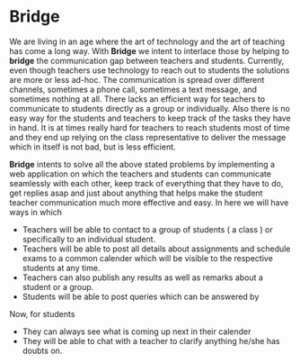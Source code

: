 # Bridge

We are living in an age where the art of technology and the art of teaching has come a long way.
With **Bridge** we intent to interlace those by helping to **bridge** the communication gap between teachers and students.
Currently, even though teachers use technology to reach out to students the solutions are more or less ad-hoc.
The communication is spread over different channels, sometimes a phone call, sometimes a text message, and sometimes nothing at all.
There lacks an efficient way for teachers to communicate to students directly as a group or individually.
Also there is no easy way for the students and teachers to keep track of the tasks they have in hand.
It is at times really hard for teachers to reach students most of time and they end up relying on the class representative to deliver the message which in itself is not bad, but is less efficient.

**Bridge** intents to solve all the above stated problems by implementing a web application on which the teachers and students can communicate seamlessly with each other,
keep track of everything that they have to do, get replies asap and just about anything that helps make the student teacher communication much more effective and easy.
In here we will have ways in which 

* Teachers will be able to contact to a group of students ( a class ) or specifically to an individual student.
* Teachers will be able to post all details about assignments and schedule exams to a common calender which will be visible to the respective students at any time.
* Teachers can also publish any results as well as remarks about a student or a group.
* Students will be able to post queries which can be answered by

Now, for students
* They can always see what is coming up next in their calender
* They will be able to chat with a teacher to clarify anything he/she has doubts on.
